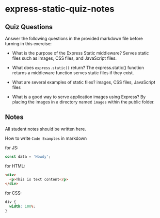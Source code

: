 # express-static-quiz-notes

## Quiz Questions

Answer the following questions in the provided markdown file before turning in this exercise:

- What is the purpose of the Express Static middleware?
  Serves static files such as images, CSS files, and JavaScript files.

- What does `express.static()` return?
  The express.static() function returns a middleware function serves static files if they exist.

- What are several examples of static files?
  images, CSS files, JavaScript files

- What is a good way to serve application images using Express?
  By placing the images in a directory named `images` within the public folder.

## Notes

All student notes should be written here.

How to write `Code Examples` in markdown

for JS:

```javascript
const data = 'Howdy';
```

for HTML:

```html
<div>
  <p>This is text content</p>
</div>
```

for CSS:

```css
div {
  width: 100%;
}
```
